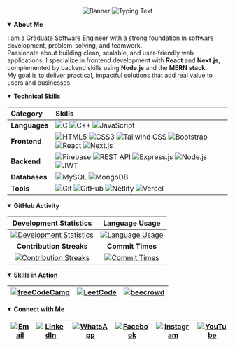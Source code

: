 <div align="center">

![Banner](https://capsule-render.vercel.app/api?type=waving&color=gradient&height=160&section=header&text=Md.%20Tahmid%20Sarker%20Mahi&fontSize=40&fontAlignY=35&animation=fadeIn&fontColor=ffffff)
![Typing Text](https://readme-typing-svg.herokuapp.com?size=28&color=F73718&center=true&vCenter=true&width=600&lines=Software+Engineering+Graduate;React+%E2%80%A2+Next.js+%E2%80%A2+Node.js+%E2%80%A2+MERN+Stack;Focused+on+Full-Stack+Excellence)
</div>

<details open>
<summary><b>About Me</b></summary>

I am a Graduate Software Engineer with a strong foundation in software development, problem-solving, and teamwork.  
Passionate about building clean, scalable, and user-friendly web applications, I specialize in frontend development with **React** and **Next.js**, complemented by backend skills using **Node.js** and the **MERN stack**.  
My goal is to deliver practical, impactful solutions that add real value to users and businesses.

</details>

<details open>
<summary><b>Technical Skills</b></summary>

| Category | Skills |
|:-|:-|
| **Languages** | ![C](https://img.shields.io/badge/C-A8B9CC?style=flat&logo=c&logoColor=black) ![C++](https://img.shields.io/badge/C++-%2300599C.svg?logo=c%2B%2B&logoColor=white) ![JavaScript](https://img.shields.io/badge/JavaScript-F7DF1E?logo=javascript&logoColor=000) |
| **Frontend**  | ![HTML5](https://img.shields.io/badge/HTML-%23E34F26.svg?logo=html5&logoColor=white) ![CSS3](https://img.shields.io/badge/CSS-639?logo=css&logoColor=fff) ![Tailwind CSS](https://img.shields.io/badge/Tailwind%20CSS-%2338B2AC.svg?logo=tailwind-css&logoColor=white) ![Bootstrap](https://img.shields.io/badge/Bootstrap-7952B3?logo=bootstrap&logoColor=fff) ![React](https://img.shields.io/badge/React-%2320232a.svg?logo=react&logoColor=%2361DAFB) ![Next.js](https://img.shields.io/badge/Next.js-black?logo=next.js&logoColor=white) |
| **Backend**   | ![Firebase](https://img.shields.io/badge/Firebase-FFCA28?logo=firebase&logoColor=white) ![REST API](https://img.shields.io/badge/REST_API-0088CC?logo=rest) ![Express.js](https://img.shields.io/badge/Express.js-%23404d59.svg?logo=express&logoColor=%2361DAFB) ![Node.js](https://img.shields.io/badge/Node.js-6DA55F?logo=node.js&logoColor=white) ![JWT](https://img.shields.io/badge/JWT-000000?logo=json-web-tokens) |
| **Databases** | ![MySQL](https://img.shields.io/badge/MySQL-4479A1?logo=mysql&logoColor=fff) ![MongoDB](https://img.shields.io/badge/MongoDB-%234ea94b.svg?logo=mongodb&logoColor=white) |
| **Tools**     | ![Git](https://img.shields.io/badge/Git-F05032?logo=git&logoColor=fff) ![GitHub](https://img.shields.io/badge/GitHub-%23121011.svg?logo=github&logoColor=white) ![Netlify](https://img.shields.io/badge/Netlify-%23000000.svg?logo=netlify&logoColor=#00C7B7) ![Vercel](https://img.shields.io/badge/Vercel-%23000000.svg?logo=vercel&logoColor=white) |

</details>

<details open>
<summary><b>GitHub Activity</b></summary>

| Development Statistics | Language Usage |
|:-:|:-:|
| [![Development Statistics](https://github-readme-stats.vercel.app/api?username=tahmid-sarker&show=reviews,discussions_started,discussions_answered,prs_merged,prs_merged_percentage&count_private=true&include_all_commits=true&hide_title=true&hide_border=true&show_icons=true&rank_icon=percentile&icon_color=F73718&title_color=002F6C)](https://github.com/tahmid-sarker) | [![Language Usage](https://github-readme-stats.vercel.app/api/top-langs/?username=tahmid-sarker&hide_title=true&hide_border=true&langs_count=20&layout=compact)](https://github.com/tahmid-sarker) |
| **Contribution Streaks** | **Commit Times** |
| [![Contribution Streaks](https://readme-streak-stats.herokuapp.com?user=tahmid-sarker&hide_border=true&ring=FC6400&fire=F73718&currStreakLabel=00008B&dates=006400&sideLabels=00008B)](https://github.com/tahmid-sarker) | [![Commit Times](http://github-profile-summary-cards.vercel.app/api/cards/productive-time?username=tahmid-sarker&theme=github&utcOffset=6)](https://github.com/tahmid-sarker) |

</details>

<details open>
<summary><b>Skills in Action</b></summary>

| [![freeCodeCamp](https://img.shields.io/badge/freeCodeCamp-0A0A23?logo=freecodecamp&logoColor=fff)](https://www.freecodecamp.org/tahmid-sarker) | [![LeetCode](https://img.shields.io/badge/LeetCode-000000?logo=LeetCode&logoColor=#d16c06)](https://leetcode.com/tahmid-sarker) | [![beecrowd](https://img.shields.io/badge/beecrowd-6A1B9A)](https://www.beecrowd.com.br/judge/en/profile/600000) |
|:-:|:-:|:-:|

</details>

<details open>
<summary><b>Connect with Me</b></summary>

| [![Email](https://img.shields.io/badge/Gmail-D14836?logo=gmail&logoColor=white)](mailto:tahmid@engineer.com) | [![LinkedIn](https://custom-icon-badges.demolab.com/badge/LinkedIn-0A66C2?logo=linkedin-white&logoColor=fff)](https://www.linkedin.com/in/tahmid-sarker) | [![WhatsApp](https://img.shields.io/badge/WhatsApp-25D366?logo=whatsapp&logoColor=white)](https://wa.me/+8801404555852) | [![Facebook](https://img.shields.io/badge/Facebook-%231877F2.svg?logo=Facebook&logoColor=white)](https://www.facebook.com/yourprofile) | [![Instagram](https://img.shields.io/badge/Instagram-%23E4405F.svg?logo=Instagram&logoColor=white)](https://www.instagram.com/yourprofile) | [![YouTube](https://img.shields.io/badge/YouTube-%23FF0000.svg?logo=YouTube&logoColor=white)](https://www.instagram.com/yourprofile) |
|:-:|:-:|:-:|:-:|:-:|:-:|

</details>
